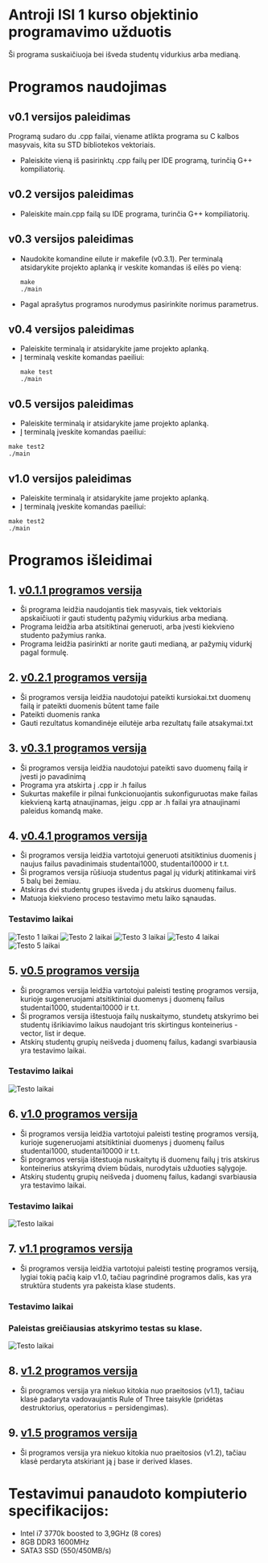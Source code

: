 # Antroji ISI 1 kurso objektinio programavimo užduotis
Ši programa suskaičiuoja bei išveda studentų vidurkius arba medianą.

# Programos naudojimas
## v0.1 versijos paleidimas
Programą sudaro du .cpp failai, viename atlikta programa su C kalbos masyvais, kita su STD bibliotekos vektoriais.
- Paleiskite vieną iš pasirinktų .cpp failų per IDE programą, turinčią G++ kompiliatorių.
## v0.2 versijos paleidimas
- Paleiskite main.cpp failą su IDE programa, turinčia G++ kompiliatorių.
## v0.3 versijos paleidimas
- Naudokite komandine eilute ir makefile (v0.3.1).
  Per terminalą atsidarykite projekto aplanką ir veskite komandas iš eilės po vieną: 
  ```
  make
  ./main
  ```
- Pagal aprašytus programos nurodymus pasirinkite norimus parametrus.
## v0.4 versijos paleidimas
- Paleiskite terminalą ir atsidarykite jame projekto aplanką.
- Į terminalą veskite komandas paeiliui: 
  ```
  make test
  ./main
  ```
## v0.5 versijos paleidimas
- Paleiskite terminalą ir atsidarykite jame projekto aplanką.
- Į terminalą įveskite komandas paeiliui:
```
make test2
./main
```
## v1.0 versijos paleidimas
- Paleiskite terminalą ir atsidarykite jame projekto aplanką.
- Į terminalą įveskite komandas paeiliui:
```
make test2
./main
```


# Programos išleidimai
## 1. [v0.1.1 programos versija](https://github.com/Matas86/AntrojiUzduotis/releases/tag/v0.1.1)
- Ši programa leidžia naudojantis tiek masyvais, tiek vektoriais apskaičiuoti ir gauti studentų pažymių vidurkius arba medianą.
- Programa leidžia arba atsitiktinai generuoti, arba įvesti kiekvieno studento pažymius ranka.
- Programa leidžia pasirinkti ar norite gauti medianą, ar pažymių vidurkį pagal formulę.
## 2. [v0.2.1 programos versija](https://github.com/Matas86/AntrojiUzduotis/releases/tag/v0.2.1)
- Ši programos versija leidžia naudotojui pateikti kursiokai.txt duomenų failą ir pateikti duomenis būtent tame faile
- Pateikti duomenis ranka
- Gauti rezultatus komandinėje eilutėje arba rezultatų faile atsakymai.txt
## 3. [v0.3.1 programos versija](https://github.com/Matas86/AntrojiUzduotis/releases/tag/v0.3.1)
- Ši programos versija leidžia naudotojui pateikti savo duomenų failą ir įvesti jo pavadinimą
- Programa yra atskirta į .cpp ir .h failus
- Sukurtas makefile ir pilnai funkcionuojantis sukonfiguruotas make failas kiekvieną kartą atnaujinamas, jeigu .cpp ar .h failai yra atnaujinami paleidus komandą make.
## 4. [v0.4.1 programos versija](https://github.com/Matas86/AntrojiUzduotis/releases/tag/v0.4.1)
- Ši programos versija leidžia vartotojui generuoti atsitiktinius duomenis į naujus failus pavadinimais studentai1000, studentai10000 ir t.t.
- Ši programos versija rūšiuoja studentus pagal jų vidurkį atitinkamai virš 5 balų bei žemiau.
- Atskiras dvi studentų grupes išveda į du atskirus duomenų failus.
- Matuoja kiekvieno proceso testavimo metu laiko sąnaudas.
### Testavimo laikai
![Testo 1 laikai](https://i.imgur.com/uMCOVSg.png)
![Testo 2 laikai](https://i.imgur.com/vPU36D7.png)
![Testo 3 laikai](https://i.imgur.com/nm5V6Po.png)
![Testo 4 laikai](https://i.imgur.com/M0rVJzJ.png)
![Testo 5 laikai](https://i.imgur.com/DxxCXr9.png)
## 5. [v0.5 programos versija](https://github.com/Matas86/AntrojiUzduotis/releases/tag/v0.5)
- Ši programos versija leidžia vartotojui paleisti testinę programos versija, kurioje sugeneruojami atsitiktiniai duomenys į duomenų failus studentai1000, studentai10000 ir t.t.
- Ši programos versija ištestuoja failų nuskaitymo, stundetų atskyrimo bei studentų išrikiavimo laikus naudojant tris skirtingus konteinerius - vector, list ir deque.
- Atskirų studentų grupių neišveda į duomenų failus, kadangi svarbiausia yra testavimo laikai.
### Testavimo laikai 
![Testo laikai](https://i.imgur.com/lFcy8sH.png)
## 6. [v1.0 programos versija](https://github.com/Matas86/AntrojiUzduotis/releases/tag/v1.0)
- Ši programos versija leidžia vartotojui paleisti testinę programos versiją, kurioje sugeneruojami atsitiktiniai duomenys į duomenų failus studentai1000, studentai10000 ir t.t.
- Ši programos versija ištestuoja nuskaitytų iš duomenų failų į tris atskirus konteinerius atskyrimą dviem būdais, nurodytais užduoties sąlygoje.
- Atskirų studentų grupių neišveda į duomenų failus, kadangi svarbiausia yra testavimo laikai.
### Testavimo laikai 
![Testo laikai](https://i.imgur.com/UEoBCVy.png)

## 7. [v1.1 programos versija](https://github.com/Matas86/Trecioji/releases/tag/v1.1)
- Ši programos versija leidžia vartotojui paleisti testinę programos versiją, lygiai tokią pačią kaip v1.0, tačiau pagrindinė programos dalis, kas yra struktūra students yra pakeista klase students.
### Testavimo laikai
### Paleistas greičiausias atskyrimo testas su klase.
![Testo laikai](https://i.imgur.com/tS7Sxsg.png)

## 8. [v1.2 programos versija](https://github.com/Matas86/Trecioji/releases/tag/v1.2)
- Ši programos versija yra niekuo kitokia nuo praeitosios (v1.1), tačiau klasė padaryta vadovaujantis Rule of Three taisykle (pridėtas destruktorius, operatorius = persidengimas).

## 9. [v1.5 programos versija](https://github.com/Matas86/Trecioji/releases/tag/v1.5)
- Ši programos versija yra niekuo kitokia nuo praeitosios (v1.2), tačiau klasė perdaryta atskiriant ją į base ir derived klases.

# Testavimui panaudoto kompiuterio specifikacijos:
- Intel i7 3770k boosted to 3,9GHz (8 cores)
- 8GB DDR3 1600MHz
- SATA3 SSD (550/450MB/s)
